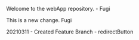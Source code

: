Welcome to the webApp repository. - Fugi

This is a new change. Fugi


20210311 - Created Feature Branch - redirectButton
